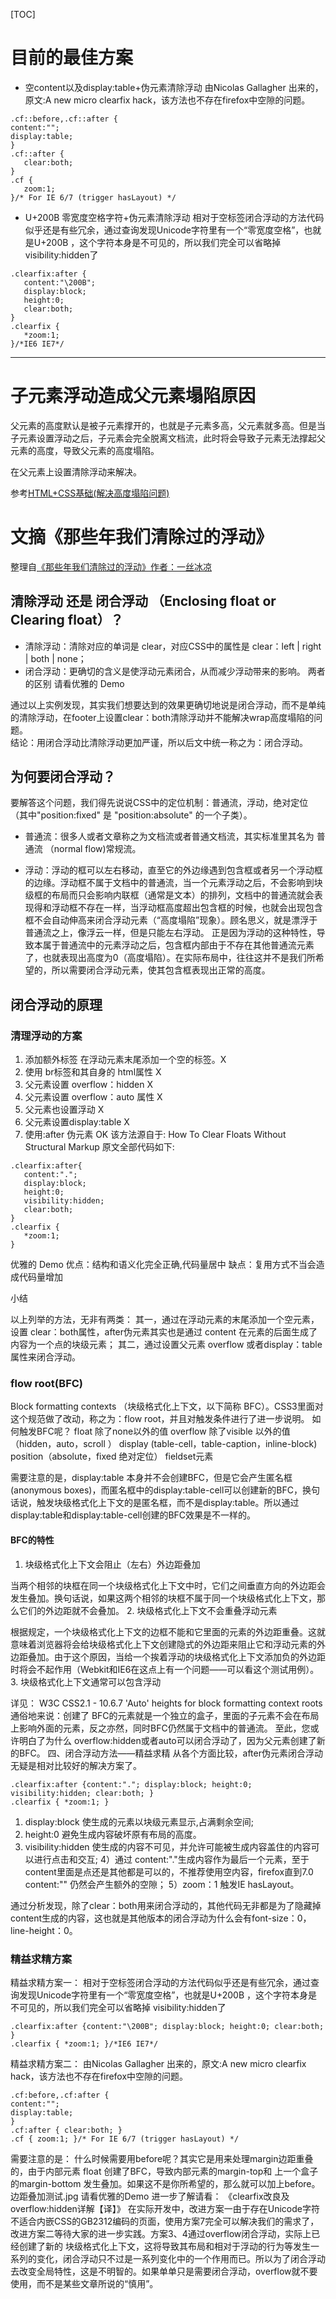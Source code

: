 [TOC]

# 目前的最佳方案

- 空content以及display:table+伪元素清除浮动
  由Nicolas Gallagher 出来的，原文:A new micro clearfix hack，该方法也不存在firefox中空隙的问题。
```
.cf::before,.cf::after {
content:"";
display:table;
}
.cf::after { 
   clear:both;
}
.cf {
   zoom:1;
}/* For IE 6/7 (trigger hasLayout) */
```
- U+200B 零宽度空格字符+伪元素清除浮动
  相对于空标签闭合浮动的方法代码似乎还是有些冗余，通过查询发现Unicode字符里有一个“零宽度空格”，也就是U+200B ，这个字符本身是不可见的，所以我们完全可以省略掉 visibility:hidden了
```
.clearfix:after {
   content:"\200B";
   display:block;
   height:0;
   clear:both; 
}
.clearfix {
   *zoom:1; 
}/*IE6 IE7*/
```

---

# 子元素浮动造成父元素塌陷原因

父元素的高度默认是被子元素撑开的，也就是子元素多高，父元素就多高。但是当子元素设置浮动之后，子元素会完全脱离文档流，此时将会导致子元素无法撑起父元素的高度，导致父元素的高度塌陷。

在父元素上设置清除浮动来解决。

参考[HTML+CSS基础(解决高度塌陷问题)](http://www.jianshu.com/p/f09f40591d97)

# 文摘《那些年我们清除过的浮动》

整理自[《那些年我们清除过的浮动》作者：一丝冰凉](http://www.iyunlu.com/view/css-xhtml/55.html)

## 清除浮动 还是 闭合浮动 （Enclosing float or Clearing float）？
- 清除浮动：清除对应的单词是 clear，对应CSS中的属性是 clear：left | right | both | none；
- 闭合浮动：更确切的含义是使浮动元素闭合，从而减少浮动带来的影响。
  两者的区别 请看优雅的 Demo

通过以上实例发现，其实我们想要达到的效果更确切地说是闭合浮动，而不是单纯的清除浮动，在footer上设置clear：both清除浮动并不能解决wrap高度塌陷的问题。  
结论：用闭合浮动比清除浮动更加严谨，所以后文中统一称之为：闭合浮动。
## 为何要闭合浮动？
要解答这个问题，我们得先说说CSS中的定位机制：普通流，浮动，绝对定位 （其中"position:fixed" 是 "position:absolute" 的一个子类）。
- 普通流：很多人或者文章称之为文档流或者普通文档流，其实标准里其名为 普通流 （normal flow)常规流。

- 浮动：浮动的框可以左右移动，直至它的外边缘遇到包含框或者另一个浮动框的边缘。浮动框不属于文档中的普通流，当一个元素浮动之后，不会影响到块级框的布局而只会影响内联框（通常是文本）的排列，文档中的普通流就会表现得和浮动框不存在一样，当浮动框高度超出包含框的时候，也就会出现包含框不会自动伸高来闭合浮动元素（“高度塌陷”现象）。顾名思义，就是漂浮于普通流之上，像浮云一样，但是只能左右浮动。
  正是因为浮动的这种特性，导致本属于普通流中的元素浮动之后，包含框内部由于不存在其他普通流元素了，也就表现出高度为0（高度塌陷）。在实际布局中，往往这并不是我们所希望的，所以需要闭合浮动元素，使其包含框表现出正常的高度。
## 闭合浮动的原理
### 清理浮动的方案
1. 添加额外标签
   在浮动元素末尾添加一个空的标签。X
2. 使用 br标签和其自身的 html属性 X
3. 父元素设置 overflow：hidden X
4. 父元素设置 overflow：auto 属性 X
5. 父元素也设置浮动 X
6. 父元素设置display:table X
7. 使用:after 伪元素 OK
   该方法源自于: How To Clear Floats Without Structural Markup
   原文全部代码如下:
```
.clearfix:after{
   content:".";
   display:block;
   height:0;
   visibility:hidden;
   clear:both;
}
.clearfix {
   *zoom:1;
}
```
 优雅的 Demo
优点：结构和语义化完全正确,代码量居中
缺点：复用方式不当会造成代码量增加

小结

以上列举的方法，无非有两类：
其一，通过在浮动元素的末尾添加一个空元素，设置 clear：both属性，after伪元素其实也是通过 content 在元素的后面生成了内容为一个点的块级元素；
其二，通过设置父元素 overflow 或者display：table 属性来闭合浮动。

### flow root(BFC)
 Block formatting contexts （块级格式化上下文，以下简称 BFC）。CSS3里面对这个规范做了改动，称之为：flow root，并且对触发条件进行了进一步说明。
如何触发BFC呢？
float  除了none以外的值 
overflow  除了visible 以外的值（hidden，auto，scroll ） 
display (table-cell，table-caption，inline-block) 
position（absolute，fixed  绝对定位） 
fieldset元素

需要注意的是，display:table 本身并不会创建BFC，但是它会产生匿名框(anonymous boxes)，而匿名框中的display:table-cell可以创建新的BFC，换句话说，触发块级格式化上下文的是匿名框，而不是display:table。所以通过display:table和display:table-cell创建的BFC效果是不一样的。

#### BFC的特性
1. 块级格式化上下文会阻止（左右）外边距叠加

当两个相邻的块框在同一个块级格式化上下文中时，它们之间垂直方向的外边距会发生叠加。换句话说，如果这两个相邻的块框不属于同一个块级格式化上下文，那么它们的外边距就不会叠加。
2. 块级格式化上下文不会重叠浮动元素

根据规定，一个块级格式化上下文的边框不能和它里面的元素的外边距重叠。这就意味着浏览器将会给块级格式化上下文创建隐式的外边距来阻止它和浮动元素的外边距叠加。由于这个原因，当给一个挨着浮动的块级格式化上下文添加负的外边距时将会不起作用（Webkit和IE6在这点上有一个问题——可以看这个测试用例）。 
3. 块级格式化上下文通常可以包含浮动

详见： W3C CSS2.1 - 10.6.7 'Auto' heights for block formatting context roots 
通俗地来说：创建了 BFC的元素就是一个独立的盒子，里面的子元素不会在布局上影响外面的元素，反之亦然，同时BFC仍然属于文档中的普通流。
至此，您或许明白了为什么 overflow:hidden或者auto可以闭合浮动了，因为父元素创建了新的BFC。 
四、闭合浮动方法——精益求精
从各个方面比较，after伪元素闭合浮动无疑是相对比较好的解决方案了。
```
.clearfix:after {content:"."; display:block; height:0; visibility:hidden; clear:both; }
.clearfix { *zoom:1; }
```
1) display:block 使生成的元素以块级元素显示,占满剩余空间;
2) height:0 避免生成内容破坏原有布局的高度。
3) visibility:hidden 使生成的内容不可见，并允许可能被生成内容盖住的内容可以进行点击和交互;
4）通过 content:"."生成内容作为最后一个元素，至于content里面是点还是其他都是可以的，不推荐使用空内容，firefox直到7.0 content:"" 仍然会产生额外的空隙；
5）zoom：1 触发IE hasLayout。

通过分析发现，除了clear：both用来闭合浮动的，其他代码无非都是为了隐藏掉content生成的内容，这也就是其他版本的闭合浮动为什么会有font-size：0，line-height：0。

### 精益求精方案
精益求精方案一：
相对于空标签闭合浮动的方法代码似乎还是有些冗余，通过查询发现Unicode字符里有一个“零宽度空格”，也就是U+200B ，这个字符本身是不可见的，所以我们完全可以省略掉 visibility:hidden了
```
.clearfix:after {content:"\200B"; display:block; height:0; clear:both; }
.clearfix { *zoom:1; }/*IE6 IE7*/
```
精益求精方案二：
由Nicolas Gallagher 出来的，原文:A new micro clearfix hack，该方法也不存在firefox中空隙的问题。
```
.cf:before,.cf:after {
content:"";
display:table;
}
.cf:after { clear:both; }
.cf { zoom:1; }/* For IE 6/7 (trigger hasLayout) */
```
 需要注意的是：
什么时候需要用before呢？其实它是用来处理margin边距重叠的，由于内部元素 float 创建了BFC，导致内部元素的margin-top和 上一个盒子的margin-bottom 发生叠加。如果这不是你所希望的，那么就可以加上before。
边距叠加测试.jpg
请看优雅的Demo
进一步了解请看： 《clearfix改良及overflow:hidden详解【译】》
在实际开发中，改进方案一由于存在Unicode字符不适合内嵌CSS的GB2312编码的页面，使用方案7完全可以解决我们的需求了，改进方案二等待大家的进一步实践。方案3、4通过overflow闭合浮动，实际上已经创建了新的 块级格式化上下文，这将导致其布局和相对于浮动的行为等发生一系列的变化，闭合浮动只不过是一系列变化中的一个作用而已。所以为了闭合浮动去改变全局特性，这是不明智的。如果单单只是需要闭合浮动，overflow就不要使用，而不是某些文章所说的“慎用”。
